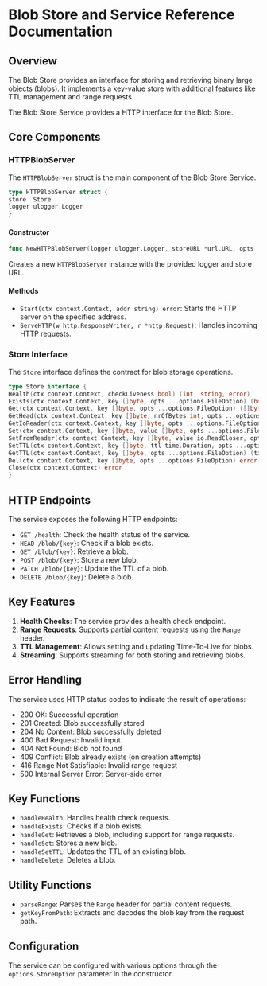 # Blob Store and Service Reference Documentation

## Overview

The Blob Store provides an interface for storing and retrieving binary large objects (blobs). It implements a key-value store with additional features like TTL management and range requests.

The Blob Store Service provides a HTTP interface for the Blob Store.

## Core Components

### HTTPBlobServer

The `HTTPBlobServer` struct is the main component of the Blob Store Service.

```go
type HTTPBlobServer struct {
store  Store
logger ulogger.Logger
}
```

#### Constructor

```go
func NewHTTPBlobServer(logger ulogger.Logger, storeURL *url.URL, opts ...options.StoreOption) (*HTTPBlobServer, error)
```

Creates a new `HTTPBlobServer` instance with the provided logger and store URL.

#### Methods

- `Start(ctx context.Context, addr string) error`: Starts the HTTP server on the specified address.
- `ServeHTTP(w http.ResponseWriter, r *http.Request)`: Handles incoming HTTP requests.

### Store Interface

The `Store` interface defines the contract for blob storage operations.

```go
type Store interface {
Health(ctx context.Context, checkLiveness bool) (int, string, error)
Exists(ctx context.Context, key []byte, opts ...options.FileOption) (bool, error)
Get(ctx context.Context, key []byte, opts ...options.FileOption) ([]byte, error)
GetHead(ctx context.Context, key []byte, nrOfBytes int, opts ...options.FileOption) ([]byte, error)
GetIoReader(ctx context.Context, key []byte, opts ...options.FileOption) (io.ReadCloser, error)
Set(ctx context.Context, key []byte, value []byte, opts ...options.FileOption) error
SetFromReader(ctx context.Context, key []byte, value io.ReadCloser, opts ...options.FileOption) error
SetTTL(ctx context.Context, key []byte, ttl time.Duration, opts ...options.FileOption) error
GetTTL(ctx context.Context, key []byte, opts ...options.FileOption) (time.Duration, error)
Del(ctx context.Context, key []byte, opts ...options.FileOption) error
Close(ctx context.Context) error
}
```

## HTTP Endpoints

The service exposes the following HTTP endpoints:

- `GET /health`: Check the health status of the service.
- `HEAD /blob/{key}`: Check if a blob exists.
- `GET /blob/{key}`: Retrieve a blob.
- `POST /blob/{key}`: Store a new blob.
- `PATCH /blob/{key}`: Update the TTL of a blob.
- `DELETE /blob/{key}`: Delete a blob.

## Key Features

1. **Health Checks**: The service provides a health check endpoint.
2. **Range Requests**: Supports partial content requests using the `Range` header.
3. **TTL Management**: Allows setting and updating Time-To-Live for blobs.
4. **Streaming**: Supports streaming for both storing and retrieving blobs.

## Error Handling

The service uses HTTP status codes to indicate the result of operations:

- 200 OK: Successful operation
- 201 Created: Blob successfully stored
- 204 No Content: Blob successfully deleted
- 400 Bad Request: Invalid input
- 404 Not Found: Blob not found
- 409 Conflict: Blob already exists (on creation attempts)
- 416 Range Not Satisfiable: Invalid range request
- 500 Internal Server Error: Server-side error

## Key Functions

- `handleHealth`: Handles health check requests.
- `handleExists`: Checks if a blob exists.
- `handleGet`: Retrieves a blob, including support for range requests.
- `handleSet`: Stores a new blob.
- `handleSetTTL`: Updates the TTL of an existing blob.
- `handleDelete`: Deletes a blob.

## Utility Functions

- `parseRange`: Parses the `Range` header for partial content requests.
- `getKeyFromPath`: Extracts and decodes the blob key from the request path.

## Configuration

The service can be configured with various options through the `options.StoreOption` parameter in the constructor.
